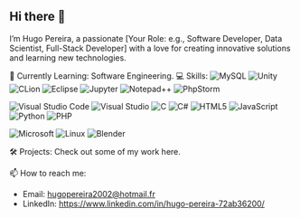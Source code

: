 ## Hi there 👋

I’m Hugo Pereira, a passionate [Your Role: e.g., Software Developer, Data Scientist, Full-Stack Developer] with a love for creating innovative solutions and learning new technologies.

🌱 Currently Learning: Software Engineering.
💻 Skills: ![MySQL](https://img.shields.io/badge/MySQL-005C84?style=flat-square&logo=mysql&logoColor=white)
![Unity](https://img.shields.io/badge/Unity-100000?style=flat-square&logo=unity&logoColor=white)
![CLion](https://img.shields.io/badge/CLion-000000?style=flat-square&logo=clion&logoColor=white)
![Eclipse](https://img.shields.io/badge/Eclipse-2C2255?style=flat-square&logo=eclipse&logoColor=white)
![Jupyter](https://img.shields.io/badge/Jupyter-F37626?style=flat-square&logo=jupyter&logoColor=white)
![Notepad++](https://img.shields.io/badge/Notepad++-90E59A?style=flat-square&logo=notepadplusplus&logoColor=black)
![PhpStorm](https://img.shields.io/badge/PhpStorm-000000?style=flat-square&logo=phpstorm&logoColor=white)

![Visual Studio Code](https://img.shields.io/badge/VSCode-007ACC?style=flat-square&logo=visual-studio-code&logoColor=white)
![Visual Studio](https://img.shields.io/badge/Visual%20Studio-5C2D91?style=flat-square&logo=visual-studio&logoColor=white)
![C](https://img.shields.io/badge/C-00599C?style=flat-square&logo=c&logoColor=white)
![C#](https://img.shields.io/badge/C%23-239120?style=flat-square&logo=c-sharp&logoColor=white)
![HTML5](https://img.shields.io/badge/HTML5-E34F26?style=flat-square&logo=html5&logoColor=white)
![JavaScript](https://img.shields.io/badge/JavaScript-F7DF1E?style=flat-square&logo=javascript&logoColor=black)
![Python](https://img.shields.io/badge/Python-3776AB?style=flat-square&logo=python&logoColor=white)
![PHP](https://img.shields.io/badge/PHP-777BB4?style=flat-square&logo=php&logoColor=white)

![Microsoft](https://img.shields.io/badge/Microsoft-5E5E5E?style=flat-square&logo=microsoft&logoColor=white)
![Linux](https://img.shields.io/badge/Linux-FCC624?style=flat-square&logo=linux&logoColor=black)
![Blender](https://img.shields.io/badge/Blender-F5792A?style=flat-square&logo=blender&logoColor=white)

🛠️ Projects: Check out some of my work here.

📫 How to reach me:
  - Email: hugopereira2002@hotmail.fr
  - LinkedIn: https://www.linkedin.com/in/hugo-pereira-72ab36200/
